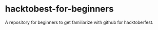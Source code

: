 # hacktobest-for-beginners
A repository for beginners to get familiarize with github for hacktoberfest.
